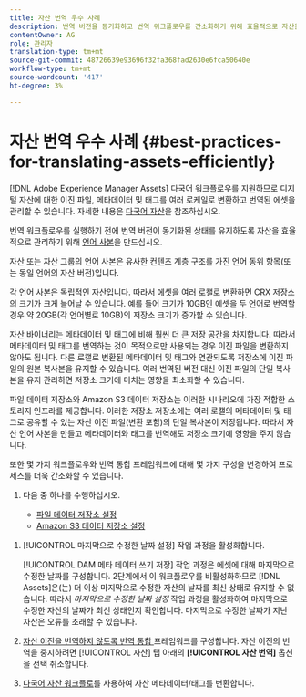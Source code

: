 ```yaml
---
title: 자산 번역 우수 사례
description: 번역 버전을 동기화하고 번역 워크플로우를 간소화하기 위해 효율적으로 자산을 관리하는 모범 사례
contentOwner: AG
role: 관리자
translation-type: tm+mt
source-git-commit: 48726639e93696f32fa368fad2630e6fca50640e
workflow-type: tm+mt
source-wordcount: '417'
ht-degree: 3%

---
```



# 자산 번역 우수 사례 {#best-practices-for-translating-assets-efficiently}

[!DNL Adobe Experience Manager Assets] 다국어 워크플로우를 지원하므로 디지털 자산에 대한 이진 파일, 메타데이터 및 태그를 여러 로케일로 변환하고 번역된 에셋을 관리할 수 있습니다. 자세한 내용은 [다국어 자산](multilingual-assets.md)을 참조하십시오.

번역 워크플로우를 실행하기 전에 번역 버전이 동기화된 상태를 유지하도록 자산을 효율적으로 관리하기 위해 [언어 사본](preparing-assets-for-translation.md)을 만드십시오.

자산 또는 자산 그룹의 언어 사본은 유사한 컨텐츠 계층 구조를 가진 언어 동위 항목(또는 동일 언어의 자산 버전)입니다.

각 언어 사본은 독립적인 자산입니다. 따라서 에셋을 여러 로캘로 변환하면 CRX 저장소의 크기가 크게 늘어날 수 있습니다. 예를 들어 크기가 10GB인 에셋을 두 언어로 번역할 경우 약 20GB(각 언어별로 10GB)의 저장소 크기가 증가할 수 있습니다.

자산 바이너리는 메타데이터 및 태그에 비해 훨씬 더 큰 저장 공간을 차지합니다. 따라서 메타데이터 및 태그를 번역하는 것이 목적으로만 사용되는 경우 이진 파일을 변환하지 않아도 됩니다. 다른 로캘로 변환된 메타데이터 및 태그와 연관되도록 저장소에 이진 파일의 원본 복사본을 유지할 수 있습니다. 여러 번역된 버전 대신 이진 파일의 단일 복사본을 유지 관리하면 저장소 크기에 미치는 영향을 최소화할 수 있습니다.

파일 데이터 저장소와 Amazon S3 데이터 저장소는 이러한 시나리오에 가장 적합한 스토리지 인프라를 제공합니다. 이러한 저장소 저장소에는 여러 로캘의 메타데이터 및 태그로 공유할 수 있는 자산 이진 파일(변환 포함)의 단일 복사본이 저장됩니다. 따라서 자산 언어 사본을 만들고 메타데이터와 태그를 번역해도 저장소 크기에 영향을 주지 않습니다.

또한 몇 가지 워크플로우와 번역 통합 프레임워크에 대해 몇 가지 구성을 변경하여 프로세스를 더욱 간소화할 수 있습니다.

1. 다음 중 하나를 수행하십시오.

   * [파일 데이터 저장소 설정](/help/sites-deploying/data-store-config.md)
   * [Amazon S3 데이터 저장소 설정](/help/sites-deploying/data-store-config.md)

<!--
1. Disable the [DAM MetaData Write-back](/help/sites-administering/workflow-offloader.md#disable-offloading) workflow.

   As the name suggests, the [!UICONTROL DAM Metadata Writeback] workflow rewrites the metadata to the binary file. Because the metadata changes after translation, writing it back to the binary file generates a different binary for a language copy.

   >[!NOTE]
   >
   >Disabling the [!UICONTROL DAM MetaData Writeback] workflow turns off XMP metadata write-back on asset binaries. Consequently, future metadata changes are no longer be saved within the assets. Evaluate the consequences before disabling this workflow.
-->

1. [!UICONTROL 마지막으로 수정한 날짜 설정] 작업 과정을 활성화합니다.

   [!UICONTROL DAM 메타 데이터 쓰기 저장] 작업 과정은 에셋에 대해 마지막으로 수정한 날짜를 구성합니다. 2단계에서 이 워크플로우를 비활성화하므로 [!DNL Assets]은(는) 더 이상 마지막으로 수정한 자산의 날짜를 최신 상태로 유지할 수 없습니다. 따라서 *마지막으로 수정한 날짜 설정* 작업 과정을 활성화하여 마지막으로 수정한 자산의 날짜가 최신 상태인지 확인합니다. 마지막으로 수정한 날짜가 지난 자산은 오류를 초래할 수 있습니다.

1. [자산 이진을 번역하지 않도록 번역 통합 ](/help/sites-administering/tc-tic.md) 프레임워크를 구성합니다. 자산 이진의 번역을 중지하려면 [!UICONTROL 자산] 탭 아래의 **[!UICONTROL 자산 번역]** 옵션을 선택 취소합니다.
1. [다국어 자산 워크플로](multilingual-assets.md)를 사용하여 자산 메타데이터/태그를 변환합니다.
